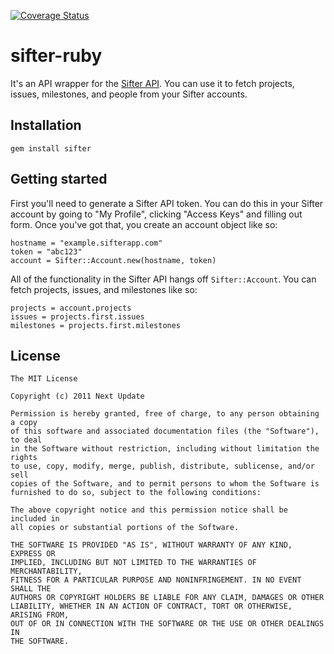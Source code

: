 [![Coverage Status](https://coveralls.io/repos/nextupdate/sifter-ruby/badge.png)](https://coveralls.io/r/nextupdate/sifter-ruby)


# sifter-ruby

It's an API wrapper for the [Sifter API](http://sifterapp.com/developer). You
can use it to fetch projects, issues, milestones, and people from your Sifter
accounts.

## Installation

    gem install sifter
    
## Getting started

First you'll need to generate a Sifter API token. You can do this in your
Sifter account by going to "My Profile", clicking "Access Keys" and filling out
form. Once you've got that, you create an account object like so:

    hostname = "example.sifterapp.com"
    token = "abc123"
    account = Sifter::Account.new(hostname, token)

All of the functionality in the Sifter API hangs off `Sifter::Account`. You can
fetch projects, issues, and milestones like so:

    projects = account.projects 
    issues = projects.first.issues
    milestones = projects.first.milestones

## License

    The MIT License

    Copyright (c) 2011 Next Update

    Permission is hereby granted, free of charge, to any person obtaining a copy
    of this software and associated documentation files (the "Software"), to deal
    in the Software without restriction, including without limitation the rights
    to use, copy, modify, merge, publish, distribute, sublicense, and/or sell
    copies of the Software, and to permit persons to whom the Software is
    furnished to do so, subject to the following conditions:

    The above copyright notice and this permission notice shall be included in
    all copies or substantial portions of the Software.

    THE SOFTWARE IS PROVIDED "AS IS", WITHOUT WARRANTY OF ANY KIND, EXPRESS OR
    IMPLIED, INCLUDING BUT NOT LIMITED TO THE WARRANTIES OF MERCHANTABILITY,
    FITNESS FOR A PARTICULAR PURPOSE AND NONINFRINGEMENT. IN NO EVENT SHALL THE
    AUTHORS OR COPYRIGHT HOLDERS BE LIABLE FOR ANY CLAIM, DAMAGES OR OTHER
    LIABILITY, WHETHER IN AN ACTION OF CONTRACT, TORT OR OTHERWISE, ARISING FROM,
    OUT OF OR IN CONNECTION WITH THE SOFTWARE OR THE USE OR OTHER DEALINGS IN
    THE SOFTWARE.

